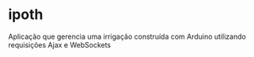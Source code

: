 # ipoth
Aplicação que gerencia uma irrigação construída com Arduino utilizando requisições Ajax e WebSockets
